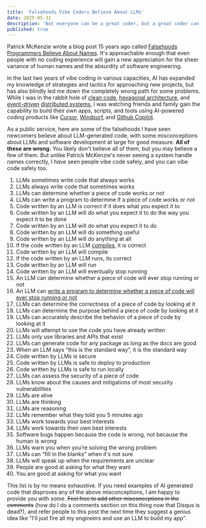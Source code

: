 ```yaml
---
title: 'Falsehoods Vibe Coders Believe About LLMs'
date: 2025-05-31
description: 'Not everyone can be a great coder, but a great coder can come from anywhere. After 13 years of software development, here are some of the dangerous assumptions I have seen newcomers make about coding with LLMs.'
published: true
---
```


Patrick McKenzie wrote a blog post 15 years ago called [Falsehoods Programmers Believe About Names](https://www.kalzumeus.com/2010/06/17/falsehoods-programmers-believe-about-names/). It's approachable enough that even people with no coding experience will gain a new appreciation for the sheer variance of human names and the absurdity of software engineering.

In the last two years of vibe coding in various capacities, AI has expanded my knowledge of strategies and tactics for approaching new projects, but has also blindly led me down the completely wrong path for some problems. While I was in the rabbit hole of [clean code](https://books.google.com/books/about/Clean_Code.html?id=hjEFCAAAQBAJ&source=kp_book_description), [hexagonal architecture](<https://en.wikipedia.org/wiki/Hexagonal_architecture_(software)>), and [event-driven](https://en.wikipedia.org/wiki/Event-driven_programming) [distributed systems](https://en.wikipedia.org/wiki/Distributed_computing), I was watching friends and family gain the capability to build their own apps, scripts, and tools using AI-powered coding products like [Cursor](https://www.cursor.com/?utm_source=wilsonhobbs.com), [Windsurf](https://www.windsurf.dev/?utm_source=wilsonhobbs.com), and [Github Copilot](https://github.com/features/copilot?utm_source=wilsonhobbs.com).

As a public service, here are some of the falsehoods I have seen newcomers believe about LLM-generated code, with some misconceptions about LLMs and software development at large for good measure. **All of these are wrong.** You likely don't believe all of them, but you may believe a few of them. But unlike Patrick McKenzie's never seeing a system handle names correctly, I _have_ seen people vibe code safely, and you can vibe code safely too.

1. LLMs sometimes write code that always works
2. LLMs always write code that sometimes works
3. LLMs can determine whether a piece of code works or not
4. LLMs can write a program to determine if a piece of code works or not
5. Code written by an LLM is correct if it does what you expect it to
6. Code written by an LLM will do what you expect it to do the way you expect it to be done
7. Code written by an LLM will do what you expect it to do
8. Code written by an LLM will do something useful
9. Code written by an LLM will do anything at all
10. If the code written by an LLM [compiles](https://medium.com/@tunacici7/what-is-a-compiler-really-b8e5a1fbbb35), it is correct
11. Code written by an LLM will compile
12. If the code written by an LLM runs, its correct
13. Code written by an LLM will run
14. Code written by an LLM will eventually stop running
15. An LLM can determine whether a piece of code will ever stop running or not
16. An LLM can [write a program to determine whether a piece of code will ever stop running or not](https://en.wikipedia.org/wiki/Halting_problem)
17. LLMs can determine the correctness of a piece of code by looking at it
18. LLMs can determine the purpose behind a piece of code by looking at it
19. LLMs can accurately describe the behavior of a piece of code by looking at it
20. LLMs will attempt to use the code you have already written
21. LLMs only use libraries and APIs that exist
22. LLMs can generate code for any package as long as the docs are good
23. When an LLM says “this is the standard way”, it is the standard way
24. Code written by LLMs is secure
25. Code written by LLMs is safe to deploy to production
26. Code written by LLMs is safe to run locally
27. LLMs can assess the security of a piece of code
28. LLMs know about the causes and mitigations of most security vulnerabilities
29. LLMs are alive
30. LLMs are thinking
31. LLMs are reasoning
32. LLMs remember what they told you 5 minutes ago
33. LLMs work towards your best interests
34. LLMs work towards their own best interests
35. Software bugs happen because the code is wrong, not because the human is wrong
36. LLMs warn you when you’re solving the wrong problem
37. LLMs can “fill in the blanks” when it's not sure
38. LLMs will speak up when the requirements are unclear
39. People are good at asking for what they want
40. You are good at asking for what you want

This list is by no means exhaustive. If you need examples of AI generated code that disproves any of the above misconceptions, I am happy to provide you with some. ~~Feel free to add other misconceptions in the comments~~ (how do I do a comments section on this thing now that Disqus is dead?), and refer people to this post the next time they suggest a genius idea like "I'll just fire all my engineers and use an LLM to build my app".
